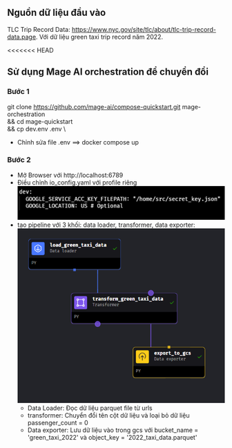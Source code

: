 ##  Nguồn dữ liệu đầu vào
TLC Trip Record Data: https://www.nyc.gov/site/tlc/about/tlc-trip-record-data.page. Với dữ liệu green taxi trip record năm 2022.

<<<<<<< HEAD
## Sử dụng Mage AI orchestration để chuyển đổi 
### Bước 1
git clone https://github.com/mage-ai/compose-quickstart.git mage-orchestration \
&& cd mage-quickstart \
&& cp dev.env .env \

- Chỉnh sửa file .env
==> docker compose up

### Bước 2
- Mở Browser với http://localhost:6789
- Điều chỉnh io_config.yaml với profile riêng
![alt text](image-1.png)
- tạo pipeline với 3 khối: data loader, transformer, data exporter:
![alt text](image.png)
    * Data Loader: Đọc dữ liệu parquet file từ urls
    * transformer: Chuyển đổi tên cột dữ liệu và loại bỏ dữ liệu passenger_count = 0
    * Data exporter: Lưu dữ liệu vào trong gcs với bucket_name = 'green_taxi_2022' và object_key = '2022_taxi_data.parquet'

